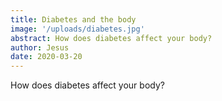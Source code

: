 ```yaml
---
title: Diabetes and the body
image: '/uploads/diabetes.jpg'
abstract: How does diabetes affect your body?
author: Jesus
date: 2020-03-20
---
```

How does diabetes affect your body?

